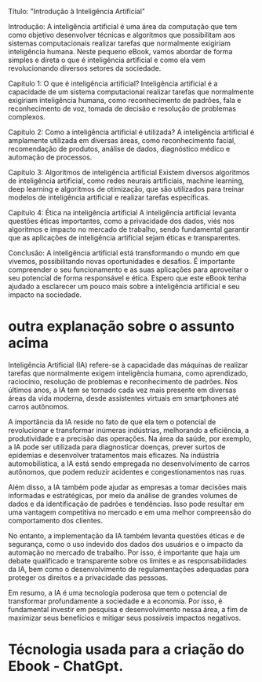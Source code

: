 Título: "Introdução à Inteligência Artificial"

Introdução:
A inteligência artificial é uma área da computação que tem como objetivo desenvolver técnicas e algoritmos que possibilitam aos sistemas computacionais realizar tarefas que normalmente exigiriam inteligência humana. Neste pequeno eBook, vamos abordar de forma simples e direta o que é inteligência artificial e como ela vem revolucionando diversos setores da sociedade.

Capítulo 1: O que é inteligência artificial?
Inteligência artificial é a capacidade de um sistema computacional realizar tarefas que normalmente exigiriam inteligência humana, como reconhecimento de padrões, fala e reconhecimento de voz, tomada de decisão e resolução de problemas complexos.

Capítulo 2: Como a inteligência artificial é utilizada?
A inteligência artificial é amplamente utilizada em diversas áreas, como reconhecimento facial, recomendação de produtos, análise de dados, diagnóstico médico e automação de processos.

Capítulo 3: Algoritmos de inteligência artificial
Existem diversos algoritmos de inteligência artificial, como redes neurais artificiais, machine learning, deep learning e algoritmos de otimização, que são utilizados para treinar modelos de inteligência artificial e realizar tarefas específicas.

Capítulo 4: Ética na inteligência artificial
A inteligência artificial levanta questões éticas importantes, como a privacidade dos dados, viés nos algoritmos e impacto no mercado de trabalho, sendo fundamental garantir que as aplicações de inteligência artificial sejam éticas e transparentes.

Conclusão:
A inteligência artificial está transformando o mundo em que vivemos, possibilitando novas oportunidades e desafios. É importante compreender o seu funcionamento e as suas aplicações para aproveitar o seu potencial de forma responsável e ética. Espero que este eBook tenha ajudado a esclarecer um pouco mais sobre a inteligência artificial e seu impacto na sociedade.


# outra explanação sobre  o  assunto acima

Inteligência Artificial (IA) refere-se à capacidade das máquinas de realizar tarefas que normalmente exigem inteligência humana, como aprendizado, raciocínio, resolução de problemas e reconhecimento de padrões. Nos últimos anos, a IA tem se tornado cada vez mais presente em diversas áreas da vida moderna, desde assistentes virtuais em smartphones até carros autônomos.

A importância da IA reside no fato de que ela tem o potencial de revolucionar e transformar inúmeras indústrias, melhorando a eficiência, a produtividade e a precisão das operações. Na área da saúde, por exemplo, a IA pode ser utilizada para diagnosticar doenças, prever surtos de epidemias e desenvolver tratamentos mais eficazes. Na indústria automobilística, a IA está sendo empregada no desenvolvimento de carros autônomos, que podem reduzir acidentes e congestionamentos nas ruas.

Além disso, a IA também pode ajudar as empresas a tomar decisões mais informadas e estratégicas, por meio da análise de grandes volumes de dados e da identificação de padrões e tendências. Isso pode resultar em uma vantagem competitiva no mercado e em uma melhor compreensão do comportamento dos clientes.

No entanto, a implementação da IA também levanta questões éticas e de segurança, como o uso indevido dos dados dos usuários e o impacto da automação no mercado de trabalho. Por isso, é importante que haja um debate qualificado e transparente sobre os limites e as responsabilidades da IA, bem como o desenvolvimento de regulamentações adequadas para proteger os direitos e a privacidade das pessoas.

Em resumo, a IA é uma tecnologia poderosa que tem o potencial de transformar profundamente a sociedade e a economia. Por isso, é fundamental investir em pesquisa e desenvolvimento nessa área, a fim de maximizar seus benefícios e mitigar seus possíveis impactos negativos.


# Técnologia usada para a criação do Ebook - ChatGpt.